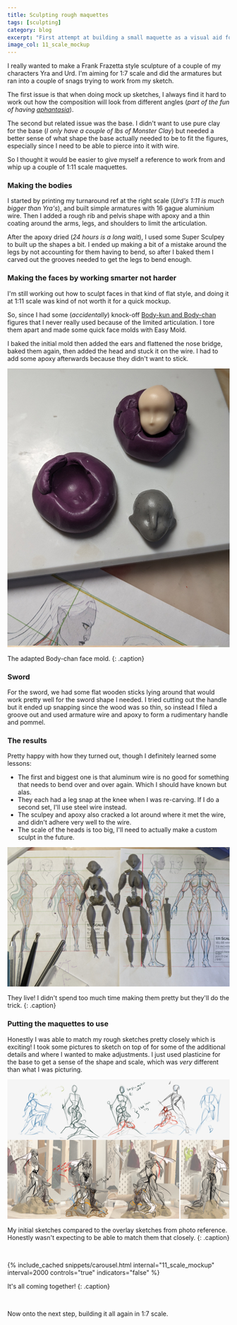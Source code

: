 ```yaml
---
title: Sculpting rough maquettes
tags: [sculpting]
category: blog
excerpt: "First attempt at building a small maquette as a visual aid for sculpting"
image_col: 11_scale_mockup
---
```


I really wanted to make a Frank Frazetta style sculpture of a couple of my characters Yra and Urd. I'm aiming for 1:7 scale and did the armatures but ran into a couple of snags trying to work from my sketch. 


The first issue is that when doing mock up sketches, I always find it hard to work out how the composition will look from different angles (*part of the fun of having [aphantasia](https://aphantasia.com/what-is-aphantasia/)*). 

The second but related issue was the base. I didn't want to use pure clay for the base (*I only have a couple of lbs of Monster Clay*) but needed a better sense of what shape the base actually needed to be to fit the figures, especially since I need to be able to pierce into it with wire.

So I thought it would be easier to give myself a reference to work from and whip up a couple of 1:11 scale maquettes.

### Making the bodies

I started by printing my turnaround ref at the right scale (*Urd's 1:11 is much bigger than Yra's*), and built simple armatures with 16 gague aluminium wire. Then I added a rough rib and pelvis shape with apoxy and a thin coating around the arms, legs, and shoulders to limit the articulation. 

After the apoxy dried (*24 hours is a long wait*), I used some Super Sculpey to built up the shapes a bit. I ended up making a bit of a mistake around the legs by not accounting for them having to bend, so after I baked them I carved out the grooves needed to get the legs to bend enough.

### Making the faces by working smarter not harder

I'm still working out how to sculpt faces in that kind of flat style, and doing it at 1:11 scale was kind of not worth it for a quick mockup.

So, since I had some (*accidentally*) knock-off [Body-kun and Body-chan](https://myfigurecollection.net/?_tb=item&title=Body-kun) figures that I never really used because of the limited articulation. I tore them apart and made some quick face molds with Easy Mold. 

I baked the initial mold then added the ears and flattened the nose bridge, baked them again, then added the head and stuck it on the wire. I had to add some apoxy afterwards because they didn't want to stick.

![Face mold](/assets/img/posts/2024-04-02-sculpting-rough-maquettes/head_mold.jpg)

The adapted Body-chan face mold.
{: .caption}

### Sword

For the sword, we had some flat wooden sticks lying around that would work pretty well for the sword shape I needed. I tried cutting out the handle but it ended up snapping since the wood was so thin, so instead I filed a groove out and used armature wire and apoxy to form a rudimentary handle and pommel.

### The results

Pretty happy with how they turned out, though I definitely learned some lessons:

- The first and biggest one is that aluminum wire is no good for something that needs to bend over and over again. Which I should have known but alas. 
- They each had a leg snap at the knee when I was re-carving. If I do a second set, I'll use steel wire instead.
- The sculpey and apoxy also cracked a lot around where it met the wire, and didn't adhere very well to the wire.
- The scale of the heads is too big, I'll need to actually make a custom sculpt in the future.

![Maquettes flatlay](/assets/img/posts/2024-04-02-sculpting-rough-maquettes/maquettes_flat.jpg)

They live! I didn't spend too much time making them pretty but they'll do the trick.
{: .caption}

### Putting the maquettes to use

Honestly I was able to match my rough sketches pretty closely which is exciting! I took some pictures to sketch on top of for some of the additional details and where I wanted to make adjustments. I just used plasticine for the base to get a sense of the shape and scale, which was *very* different than what I was picturing.

![Sculpture turnaround sketch](/assets/img/posts/2024-04-02-sculpting-rough-maquettes/turn_around_sketch.jpg)

My initial sketches compared to the overlay sketches from photo reference. Honestly wasn't expecting to be able to match them that closely.
{: .caption}

<br>


{% include_cached snippets/carousel.html internal="11_scale_mockup" interval=2000 controls="true" indicators="false" %}

It's all coming together! 
{: .caption}

<br>

Now onto the next step, building it all again in 1:7 scale.